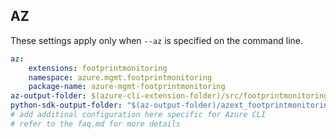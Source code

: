 ## AZ

These settings apply only when `--az` is specified on the command line.

``` yaml $(az)
az:
    extensions: footprintmonitoring
    namespace: azure.mgmt.footprintmonitoring
    package-name: azure-mgmt-footprintmonitoring
az-output-folder: $(azure-cli-extension-folder)/src/footprintmonitoring
python-sdk-output-folder: "$(az-output-folder)/azext_footprintmonitoring/vendored_sdks/footprintmonitoring"
# add additinal configuration here specific for Azure CLI
# refer to the faq.md for more details
```